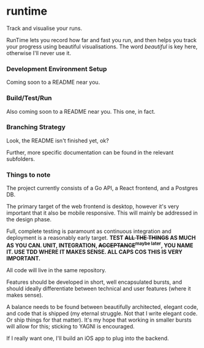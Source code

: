# runtime
Track and visualise your runs.

RunTime lets you record how far and fast you run, and then helps you track your progress using
beautiful visualisations. The word *beautiful* is key here, otherwise I'll never use it.

### Development Environment Setup
Coming soon to a README near you.

### Build/Test/Run
Also coming soon to a README near you. This one, in fact.

### Branching Strategy
Look, the README isn't finished yet, ok?

Further, more specific documentation can be found in the relevant subfolders.

### Things to note

The project currently consists of a Go API, a React frontend, and a Postgres DB.

The primary target of the web frontend is desktop, however it's very important that it also be
mobile responsive. This will mainly be addressed in the design phase.

Full, complete testing is paramount as continuous integration and deployment is a
reasonably early target. **TEST ~~ALL THE THINGS~~ AS MUCH AS YOU CAN. UNIT, INTEGRATION, ~~ACCEPTANCE~~<sup>maybe later</sup>, YOU NAME IT.
USE TDD WHERE IT MAKES SENSE. ALL CAPS COS THIS IS VERY IMPORTANT.**

All code will live in the same repository.

Features should be developed in short, well encapsulated bursts, and should ideally differentiate 
between technical and user features (where it makes sense).

A balance needs to be found between beautifully architected, elegant code, and code that is
shipped (my eternal struggle. Not that I write elegant code. Or ship things for that matter).
It's my hope that working in smaller bursts will allow for this; sticking to YAGNI is
encouraged.

If I really want one, I'll build an iOS app to plug into the backend.
